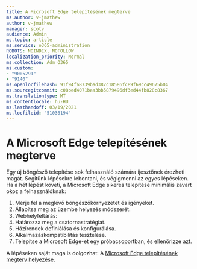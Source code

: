 ```yaml
---
title: A Microsoft Edge telepítésének megterve
ms.author: v-jmathew
author: v-jmathew
manager: scotv
audience: Admin
ms.topic: article
ms.service: o365-administration
ROBOTS: NOINDEX, NOFOLLOW
localization_priority: Normal
ms.collection: Adm_O365
ms.custom:
- "9005291"
- "9140"
ms.openlocfilehash: 91f94fa8739bad387c18586fc89f69cc49675b04
ms.sourcegitcommit: c08bed4071baa3bb5879496df3ed44fb828c8367
ms.translationtype: MT
ms.contentlocale: hu-HU
ms.lasthandoff: 03/19/2021
ms.locfileid: "51036194"
---
```

# <a name="plan-your-deployment-of-microsoft-edge"></a>A Microsoft Edge telepítésének megterve

Egy új böngésző telepítése sok felhasználó számára ijesztőnek érezheti magát. Segítünk lépésekre lebontani, és végigmenni az egyes lépéseken. Ha a hét lépést követi, a Microsoft Edge sikeres telepítése minimális zavart okoz a felhasználóknak:

1. Mérje fel a meglévő böngészőkörnyezetet és igényeket.
2. Állapítsa meg az üzembe helyezés módszerét.
3. Webhelyfeltárás:
4. Határozza meg a csatornastratégiat.
5. Házirendek definiálása és konfigurálása.
6. Alkalmazáskompatibilitás tesztelése.
7. Telepítse a Microsoft Edge-et egy próbacsoportban, és ellenőrizze azt.

A lépéseken saját maga is dolgozhat: A [Microsoft Edge telepítésének megterv helyezése.](https://go.microsoft.com/fwlink/?linkid=2129990)
